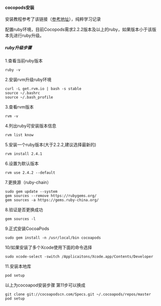 #### cocopods安装
安装教程参考了该链接（[参考地址](https://www.jianshu.com/p/f43b5964f582)），纯粹学习记录

配置ruby环境，目前Cocopods需求2.2.2版本及以上的ruby，如果版本小于该版本先进行ruby升级。

##### ruby升级步骤

1.查看当前ruby版本

```
ruby -v
```

2.安装rvm升级ruby环境

```
curl -L get.rvm.io | bash -s stable 
source ~/.bashrc
source ~/.bash_profile
```

3.查看rvm版本

```
rvm -v
```

4.列出ruby可安装版本信息

```
rvm list know
```

5.安装一个ruby版本(大于2.2.2,建议选择最新的)

```
rvm install 2.4.1
```

6.设置为默认版本

```
rvm use 2.4.2 --default
```

7.更换源（ruby-chain）

```
sudo gem update --system
gem sources --remove https://rubygems.org/
gem sources -a https://gems.ruby-china.org/
```
8.验证是否更换成功

```
gem sources -l
```

9.正式安装CocoaPods

```
sudo gem install -n /usr/local/bin cocoapods
```

10/如果安装了多个Xcode使用下面的命令选择

```
sudo xcode-select -switch /Applicaitons/Xcode.app/Contents/Developer
```

11.安装本地库

```
pod setup
```

以上为cocoapod安装步骤
第11步可以换成

```
git clone git://cocoapodscn.com/Specs.git ~/.cocoapods/repos/master
pod setup

```





